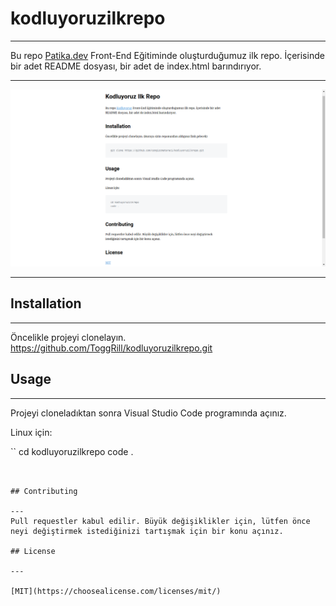 # kodluyoruzilkrepo

--------

Bu repo [Patika.dev](https://https://www.patika.dev/tr) Front-End Eğitiminde oluşturduğumuz ilk repo. İçerisinde bir adet README dosyası, bir adet de index.html barındırıyor.

-----

![](https://raw.githubusercontent.com/Kodluyoruz/taskforce/main/git/odev1/figures/markdown.png)

-----
## Installation

---

Öncelikle projeyi clonelayın. 
https://github.com/ToggRill/kodluyoruzilkrepo.git

## Usage

---
Projeyi cloneladıktan sonra Visual Studio Code programında açınız.

Linux için:

``
cd kodluyoruzilkrepo
code .

```


## Contributing

---
Pull requestler kabul edilir. Büyük değişiklikler için, lütfen önce neyi değiştirmek istediğinizi tartışmak için bir konu açınız.

## License

---

[MIT](https://choosealicense.com/licenses/mit/)




